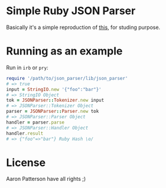 # Simple Ruby JSON Parser

Basically it's a simple reproduction of
[this](https://practicingruby.com/articles/shared/zzdrpyxcqtan), for studing purpose.

# Running as an example

Run in `irb` or `pry`:

```ruby
require '/path/to/json_parser/lib/json_parser'
# => true
input = StringIO.new '{"foo":"bar"}'
# => StringIO Object
tok = JSONParser::Tokenizer.new input
# => JSONParser::Tokenizer Object
parser = JSONParser::Parser.new tok
# => JSONParser::Parser Object
handler = parser.parse
# => JSONParser::Handler Object
handler.result
# => {"foo"=>"bar"} Ruby Hash \o/
```

# License
Aaron Patterson have all rights ;)
